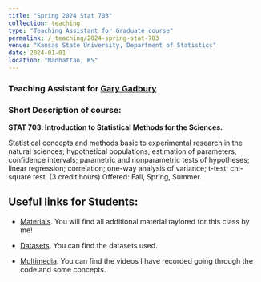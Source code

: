 ```yaml
---
title: "Spring 2024 Stat 703"
collection: teaching
type: "Teaching Assistant for Graduate course"
permalink: /_teaching/2024-spring-stat-703
venue: "Kansas State University, Department of Statistics"
date: 2024-01-01
location: "Manhattan, KS"
---
```


<h3> Teaching Assistant for <a href="https://www.k-state.edu/stats/about/people/gadbury.html" target="_blank">Gary Gadbury</a></h3>

<h3> Short Description of course: </h3>

<b> STAT 703. Introduction to Statistical Methods for the Sciences. </b>

Statistical concepts and methods basic to experimental research in the natural sciences; hypothetical populations; estimation of parameters; confidence intervals; parametric and nonparametric tests of hypotheses; linear regression; correlation; one-way analysis of variance; t-test; chi-square test.
(3 credit hours) Offered: Fall, Spring, Summer. 

## Useful links for Students:

- [Materials](../_teaching/stat-703/materials/materials.md). You will find all additional material taylored for this class by me!

- [Datasets](../_teaching/stat-703/datasets/datasets.md). You can find the datasets used.

- [Multimedia](../_teaching/stat-703/multimedia/multimedia.md). You can find the videos I have recorded going through the code and some concepts.

